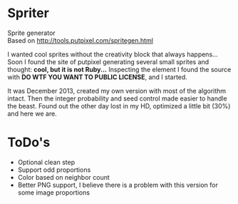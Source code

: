 # Spriter
Sprite generator  
Based on http://tools.putpixel.com/spritegen.html

I wanted cool sprites without the creativity block that always happens...  
Soon I found the site of putpixel generating several small sprites and thought: **cool, but it is not Ruby...**
Inspecting the element I found the source with **DO WTF YOU WANT TO PUBLIC LICENSE**, and I started.

It was December 2013, created my own version with most of the algorithm intact.
Then the integer probability and seed control made easier to handle the beast.
Found out the other day lost in my HD, optimized a little bit (30%) and here we are.

# ToDo's
- Optional clean step
- Support odd proportions
- Color based on neighbor count
- Better PNG support, I believe there is a problem with this version for some image proportions

